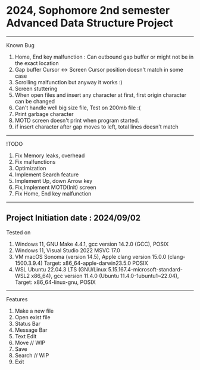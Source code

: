 # 2024, Sophomore 2nd semester Advanced Data Structure Project

---
Known Bug
1. Home, End key malfunction : Can outbound gap buffer or might not be in the exact location
2. Gap buffer Cursor <-> Screen Cursor position doesn't match in some case
3. Scrolling malfunction but anyway it works :)
4. Screen stuttering
5. When open files and insert any character at first, first origin character can be changed
6. Can't handle well big size file, Test on 200mb file :(
7. Print garbage character
8. MOTD screen doesn't print when program started.
9. if insert character after gap moves to left, total lines doesn't match
---
!TODO
1. Fix Memory leaks, overhead
2. Fix malfunctions
3. Optimization
4. Implement Search feature
5. Implement Up, down Arrow key
6. Fix,Implement MOTD(Init) screen
7. Fix Home, End key malfunction
---  
Project Initiation date : 2024/09/02
---  
Tested on
1. Windows 11, GNU Make 4.4.1, gcc version 14.2.0 (GCC), POSIX
2. Windows 11, Visual Studio 2022 MSVC 17.0
3. VM macOS Sonoma (version 14.5), Apple clang version 15.0.0 (clang-1500.3.9.4) Target: x86_64-apple-darwin23.5.0 POSIX
4. WSL Ubuntu 22.04.3 LTS (GNU/Linux 5.15.167.4-microsoft-standard-WSL2 x86_64), gcc version 11.4.0 (Ubuntu 11.4.0-1ubuntu1~22.04), Target: x86_64-linux-gnu, POSIX
---  
Features
1. Make a new file
2. Open exist file
3. Status Bar
4. Message Bar
5. Text Edit
6. Move             // WIP
7. Save
8. Search           // WIP
9. Exit
